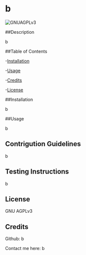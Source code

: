 # b
  ![GNUAGPLv3](https://img.shields.io/badge/license-GNUAGPLv3-brightgreen)

  ##Description

  b

  ##Table of Contents

  -[Installation](#installation)

  -[Usage](#usage)

  -[Credits](#credits)

  -[License](#license)


  ##Installation

  b

  ##Usage

  b

  ## Contrigution Guidelines

  b

  ## Testing Instructions

  b

  ## License

  GNU AGPLv3

  ## Credits

  Github: b

  Contact me here: b
  